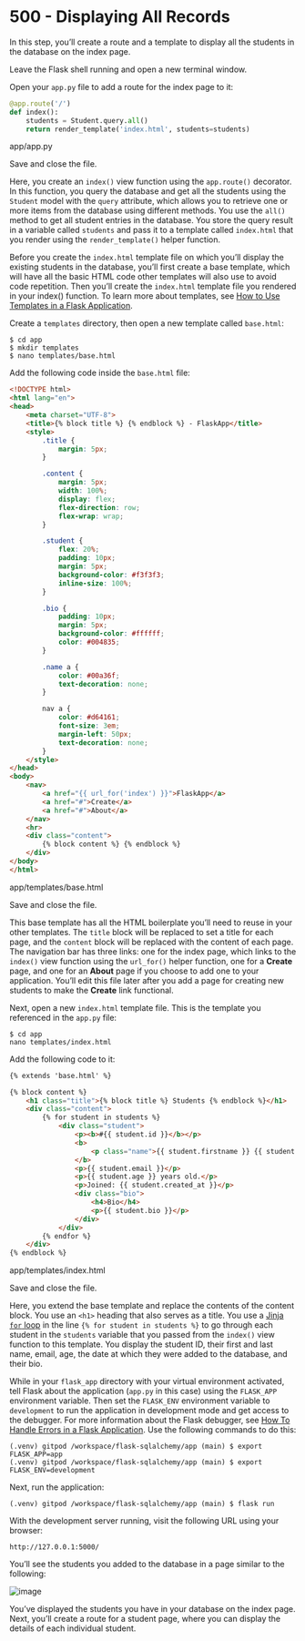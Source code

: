 # 500 - Displaying All Records

In this step, you’ll create a route and a template to display all the students in the database on the index page.

Leave the Flask shell running and open a new terminal window.

Open your ```app.py``` file to add a route for the index page to it:

```python title="app.py"
@app.route('/')
def index():
    students = Student.query.all()
    return render_template('index.html', students=students)
```
app/app.py

Save and close the file.

Here, you create an ```index()``` view function using the ```app.route()``` decorator. In this function, you query the database and get all the students using the ```Student``` model with the ```query``` attribute, which allows you to retrieve one or more items from the database using different methods. You use the ```all()``` method to get all student entries in the database. You store the query result in a variable called ```students``` and pass it to a template called ```index.html``` that you render using the ```render_template()``` helper function.

Before you create the ```index.html``` template file on which you’ll display the existing students in the database, you’ll first create a base template, which will have all the basic HTML code other templates will also use to avoid code repetition. Then you’ll create the ```index.html``` template file you rendered in your index() function. To learn more about templates, see [How to Use Templates in a Flask Application](https://www.digitalocean.com/community/tutorials/how-to-use-templates-in-a-flask-application).

Create a ```templates``` directory, then open a new template called ```base.html```:

```
$ cd app
$ mkdir templates
$ nano templates/base.html
```

Add the following code inside the ```base.html``` file:

```html title="base.html"
<!DOCTYPE html>
<html lang="en">
<head>
    <meta charset="UTF-8">
    <title>{% block title %} {% endblock %} - FlaskApp</title>
    <style>
        .title {
            margin: 5px;
        }

        .content {
            margin: 5px;
            width: 100%;
            display: flex;
            flex-direction: row;
            flex-wrap: wrap;
        }

        .student {
            flex: 20%;
            padding: 10px;
            margin: 5px;
            background-color: #f3f3f3;
            inline-size: 100%;
        }

        .bio {
            padding: 10px;
            margin: 5px;
            background-color: #ffffff;
            color: #004835;
        }

        .name a {
            color: #00a36f;
            text-decoration: none;
        }

        nav a {
            color: #d64161;
            font-size: 3em;
            margin-left: 50px;
            text-decoration: none;
        }
    </style>
</head>
<body>
    <nav>
        <a href="{{ url_for('index') }}">FlaskApp</a>
        <a href="#">Create</a>
        <a href="#">About</a>
    </nav>
    <hr>
    <div class="content">
        {% block content %} {% endblock %}
    </div>
</body>
</html>
```
app/templates/base.html

Save and close the file.

This base template has all the HTML boilerplate you’ll need to reuse in your other templates. The ```title``` block will be replaced to set a title for each page, and the ```content``` block will be replaced with the content of each page. The navigation bar has three links: one for the index page, which links to the ```index()``` view function using the ```url_for()``` helper function, one for a **Create** page, and one for an **About** page if you choose to add one to your application. You’ll edit this file later after you add a page for creating new students to make the **Create** link functional.

Next, open a new ```index.html``` template file. This is the template you referenced in the ```app.py``` file:

```
$ cd app
nano templates/index.html
```
Add the following code to it:

```html title="index.html"
{% extends 'base.html' %}

{% block content %}
    <h1 class="title">{% block title %} Students {% endblock %}</h1>
    <div class="content">
        {% for student in students %}
            <div class="student">
                <p><b>#{{ student.id }}</b></p>
                <b>
                    <p class="name">{{ student.firstname }} {{ student.lastname }}</p>
                </b>
                <p>{{ student.email }}</p>
                <p>{{ student.age }} years old.</p>
                <p>Joined: {{ student.created_at }}</p>
                <div class="bio">
                    <h4>Bio</h4>
                    <p>{{ student.bio }}</p>
                </div>
            </div>
        {% endfor %}
    </div>
{% endblock %}
```
app/templates/index.html

Save and close the file.

Here, you extend the base template and replace the contents of the content block. You use an ```<h1>``` heading that also serves as a title. You use a [Jinja ```for``` loop](https://jinja.palletsprojects.com/en/3.0.x/templates/#for) in the line ```{% for student in students %}``` to go through each student in the ```students``` variable that you passed from the ```index()``` view function to this template. You display the student ID, their first and last name, email, age, the date at which they were added to the database, and their bio.

While in your ```flask_app``` directory with your virtual environment activated, tell Flask about the application (```app.py``` in this case) using the ```FLASK_APP``` environment variable. Then set the ```FLASK_ENV``` environment variable to ```development``` to run the application in development mode and get access to the debugger. For more information about the Flask debugger, see [How To Handle Errors in a Flask Application](https://www.digitalocean.com/community/tutorials/how-to-handle-errors-in-a-flask-application). Use the following commands to do this:

```
(.venv) gitpod /workspace/flask-sqlalchemy/app (main) $ export FLASK_APP=app
(.venv) gitpod /workspace/flask-sqlalchemy/app (main) $ export FLASK_ENV=development
```

Next, run the application:

```
(.venv) gitpod /workspace/flask-sqlalchemy/app (main) $ flask run
```

With the development server running, visit the following URL using your browser:

```
http://127.0.0.1:5000/
```

You’ll see the students you added to the database in a page similar to the following:

![image](https://github.com/user-attachments/assets/b8311d3a-4f93-4fbf-9b8b-3f2babab747d)

You’ve displayed the students you have in your database on the index page. Next, you’ll create a route for a student page, where you can display the details of each individual student.